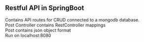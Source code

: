 ## Restful API in SpringBoot

Contains API routes for CRUD connected to a mongodb database.  
Post Controller contains RestController mappings  
Post contains json object format  
Run on localhost:8080
